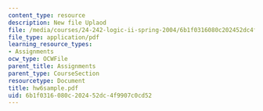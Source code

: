 ```yaml
---
content_type: resource
description: New file Uplaod
file: /media/courses/24-242-logic-ii-spring-2004/6b1f0316080c202452dc4f9907c0cd52_hw6sample.pdf
file_type: application/pdf
learning_resource_types:
- Assignments
ocw_type: OCWFile
parent_title: Assignments
parent_type: CourseSection
resourcetype: Document
title: hw6sample.pdf
uid: 6b1f0316-080c-2024-52dc-4f9907c0cd52
---
```

